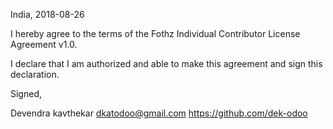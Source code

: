 India, 2018-08-26

I hereby agree to the terms of the Fothz Individual Contributor License
Agreement v1.0.

I declare that I am authorized and able to make this agreement and sign this
declaration.

Signed,

Devendra kavthekar dkatodoo@gmail.com https://github.com/dek-odoo
